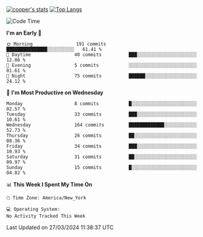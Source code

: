 [![cooper's stats](https://github-readme-stats-dwoluvhms-coopjz.vercel.app/api?username=coopjz&count_private=true)](https://github.com/coopjz/github-readme-stats)
[![Top Langs](https://github-readme-stats-dwoluvhms-coopjz.vercel.app/api/top-langs/?username=coopjz&count_private=true&langs_count=8&layout=compact)](https://github.com/coopjz/github-readme-stats)
<!--START_SECTION:waka-->
![Code Time](http://img.shields.io/badge/Code%20Time-0%20secs-blue)

**I'm an Early 🐤** 

```text
🌞 Morning                191 commits         ███████████████░░░░░░░░░░   61.41 % 
🌆 Daytime                40 commits          ███░░░░░░░░░░░░░░░░░░░░░░   12.86 % 
🌃 Evening                5 commits           ░░░░░░░░░░░░░░░░░░░░░░░░░   01.61 % 
🌙 Night                  75 commits          ██████░░░░░░░░░░░░░░░░░░░   24.12 % 
```
📅 **I'm Most Productive on Wednesday** 

```text
Monday                   8 commits           █░░░░░░░░░░░░░░░░░░░░░░░░   02.57 % 
Tuesday                  33 commits          ███░░░░░░░░░░░░░░░░░░░░░░   10.61 % 
Wednesday                164 commits         █████████████░░░░░░░░░░░░   52.73 % 
Thursday                 26 commits          ██░░░░░░░░░░░░░░░░░░░░░░░   08.36 % 
Friday                   34 commits          ███░░░░░░░░░░░░░░░░░░░░░░   10.93 % 
Saturday                 31 commits          ██░░░░░░░░░░░░░░░░░░░░░░░   09.97 % 
Sunday                   15 commits          █░░░░░░░░░░░░░░░░░░░░░░░░   04.82 % 
```


📊 **This Week I Spent My Time On** 

```text
🕑︎ Time Zone: America/New_York

💻 Operating System: 
No Activity Tracked This Week
```


 Last Updated on 27/03/2024 11:38:37 UTC
<!--END_SECTION:waka-->
